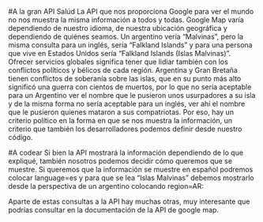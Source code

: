 #A la gran API Salúd
La API que nos proporciona Google para ver el mundo no nos muestra la misma información a todos y todas. Google Map varía dependiendo de nuestro idioma, de nuestra ubicación geográfica y dependiendo de quiénes seamos. Un argentino vería “Malvinas”, pero la misma consulta para un inglés, sería “Falkland Islands” y para una persona que vive en Estados Unidos sería “Falkland Islands (Islas Malvinas)”.
Ofrecer servicios globales significa tener que lidiar también con los conflictos políticos y bélicos de cada región. 
Argentina y Gran Bretaña tienen conflictos de soberanía sobre las islas, que en su punto más alto significó una guerra con cientos de muertos, por lo que no sería aceptable para un Argentino ver el nombre que le pusieron unos usurpadores a su isla y de la misma forma no sería aceptable para un inglés, ver ahí el nombre que le pusieron quienes mataron a sus compatriotas. 
Por eso, hay un criterio político en la forma en que se nos muestra la información, un criterio que también los desarrolladores podemos definir desde nuestro código. 

#A codear
Si bien la API mostrará la información dependiendo de lo que expliqué, también nosotros podemos decidir cómo queremos que se muestre.
Si queremos que la información se muestre en español podremos colocar language=es y para que se lea “Islas Malvinas” debemos mostrarlo desde la perspectiva de un argentino colocando region=AR: 

<script async src="https://maps.googleapis.com/maps/api/js?key=API_KEY&region=AR&language=es&callback=initMap"> </script>

Aparte de estas consultas a la API hay muchas otras, muy interesante que podrías consultar en la documentación de la API de google map. 
